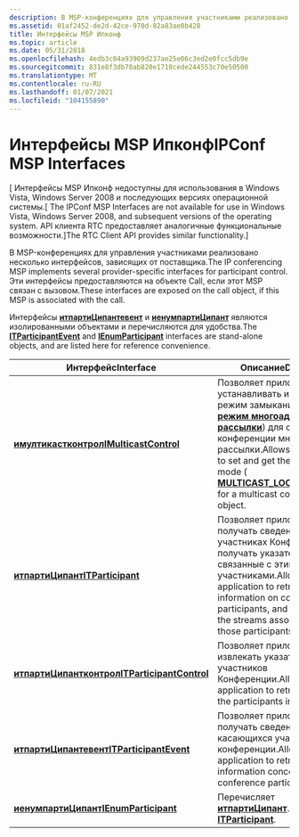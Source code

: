 ```yaml
---
description: В MSP-конференциях для управления участниками реализовано несколько интерфейсов, зависящих от поставщика. Эти интерфейсы предоставляются на объекте Call, если этот MSP связан с вызовом.
ms.assetid: 01af2452-de2d-42ce-970d-82a83ae0b428
title: Интерфейсы MSP Ипконф
ms.topic: article
ms.date: 05/31/2018
ms.openlocfilehash: 4edb3c04a93909d237ae25e06c3ed2e0fcc5db9e
ms.sourcegitcommit: 831e8f3db78ab820e1710cede244553c70e50500
ms.translationtype: MT
ms.contentlocale: ru-RU
ms.lasthandoff: 01/07/2021
ms.locfileid: "104155890"
---
```

# <a name="ipconf-msp-interfaces"></a><span data-ttu-id="f04e7-104">Интерфейсы MSP Ипконф</span><span class="sxs-lookup"><span data-stu-id="f04e7-104">IPConf MSP Interfaces</span></span>

<span data-ttu-id="f04e7-105">\[ Интерфейсы MSP Ипконф недоступны для использования в Windows Vista, Windows Server 2008 и последующих версиях операционной системы.</span><span class="sxs-lookup"><span data-stu-id="f04e7-105">\[ The IPConf MSP Interfaces are not available for use in Windows Vista, Windows Server 2008, and subsequent versions of the operating system.</span></span> <span data-ttu-id="f04e7-106">API клиента RTC предоставляет аналогичные функциональные возможности.\]</span><span class="sxs-lookup"><span data-stu-id="f04e7-106">The RTC Client API provides similar functionality.\]</span></span>

<span data-ttu-id="f04e7-107">В MSP-конференциях для управления участниками реализовано несколько интерфейсов, зависящих от поставщика.</span><span class="sxs-lookup"><span data-stu-id="f04e7-107">The IP conferencing MSP implements several provider-specific interfaces for participant control.</span></span> <span data-ttu-id="f04e7-108">Эти интерфейсы предоставляются на объекте Call, если этот MSP связан с вызовом.</span><span class="sxs-lookup"><span data-stu-id="f04e7-108">These interfaces are exposed on the call object, if this MSP is associated with the call.</span></span>

<span data-ttu-id="f04e7-109">Интерфейсы [**итпартиЦипантевент**](itparticipantevent.md) и [**иенумпартиЦипант**](ienumparticipant.md) являются изолированными объектами и перечисляются для удобства.</span><span class="sxs-lookup"><span data-stu-id="f04e7-109">The [**ITParticipantEvent**](itparticipantevent.md) and [**IEnumParticipant**](ienumparticipant.md) interfaces are stand-alone objects, and are listed here for reference convenience.</span></span>



| <span data-ttu-id="f04e7-110">Интерфейс</span><span class="sxs-lookup"><span data-stu-id="f04e7-110">Interface</span></span>                                            | <span data-ttu-id="f04e7-111">Описание</span><span class="sxs-lookup"><span data-stu-id="f04e7-111">Description</span></span>                                                                                                                                               |
|------------------------------------------------------|-----------------------------------------------------------------------------------------------------------------------------------------------------------|
| [<span data-ttu-id="f04e7-112">**имултикастконтрол**</span><span class="sxs-lookup"><span data-stu-id="f04e7-112">**IMulticastControl**</span></span>](imulticastcontrol.md)       | <span data-ttu-id="f04e7-113">Позволяет приложению устанавливать и получать режим замыкания на себя ( [**\_ \_ режим многоадресной рассылки**](multicast-loopback-mode.md)) для объекта конференции многоадресной рассылки.</span><span class="sxs-lookup"><span data-stu-id="f04e7-113">Allows an application to set and get the loopback mode ( [**MULTICAST\_LOOPBACK\_MODE**](multicast-loopback-mode.md)) for a multicast conference object.</span></span> |
| [<span data-ttu-id="f04e7-114">**итпартиЦипант**</span><span class="sxs-lookup"><span data-stu-id="f04e7-114">**ITParticipant**</span></span>](itparticipant.md)               | <span data-ttu-id="f04e7-115">Позволяет приложению получать сведения о участниках Конференции и получать указатели на потоки, связанные с этими участниками.</span><span class="sxs-lookup"><span data-stu-id="f04e7-115">Allows an application to retrieve information on conference participants, and get pointers to the streams associated with those participants.</span></span>             |
| [<span data-ttu-id="f04e7-116">**итпартиЦипантконтрол**</span><span class="sxs-lookup"><span data-stu-id="f04e7-116">**ITParticipantControl**</span></span>](itparticipantcontrol.md) | <span data-ttu-id="f04e7-117">Позволяет приложению извлекать указатели на участников Конференции.</span><span class="sxs-lookup"><span data-stu-id="f04e7-117">Allows an application to retrieve pointers to the participants in a conference.</span></span>                                                                           |
| [<span data-ttu-id="f04e7-118">**итпартиЦипантевент**</span><span class="sxs-lookup"><span data-stu-id="f04e7-118">**ITParticipantEvent**</span></span>](itparticipantevent.md)     | <span data-ttu-id="f04e7-119">Позволяет приложению получать сведения о событиях, касающихся участника конференции.</span><span class="sxs-lookup"><span data-stu-id="f04e7-119">Allows an application to retrieve event information concerning a conference participant.</span></span>                                                                  |
| [<span data-ttu-id="f04e7-120">**иенумпартиЦипант**</span><span class="sxs-lookup"><span data-stu-id="f04e7-120">**IEnumParticipant**</span></span>](ienumparticipant.md)         | <span data-ttu-id="f04e7-121">Перечисляет [**итпартиЦипант**](itparticipant.md).</span><span class="sxs-lookup"><span data-stu-id="f04e7-121">Enumerates [**ITParticipant**](itparticipant.md).</span></span>                                                                                                        |



 

 

 



